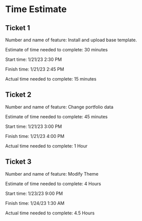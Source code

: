 # Time Estimate

## Ticket 1

Number and name of feature: Install and upload base template.

Estimate of time needed to complete: 30 minutes

Start time: 1/21/23 2:30 PM

Finish time: 1/21/23 2:45 PM

Actual time needed to complete: 15 minutes

## Ticket 2

Number and name of feature: Change portfolio data

Estimate of time needed to complete: 45 minutes

Start time: 1/21/23 3:00 PM

Finish time: 1/21/23 4:00 PM

Actual time needed to complete: 1 Hour

## Ticket 3

Number and name of feature: Modify Theme

Estimate of time needed to complete: 4 Hours

Start time: 1/23/23 9:00 PM

Finish time: 1/24/23 1:30 AM

Actual time needed to complete: 4.5 Hours
